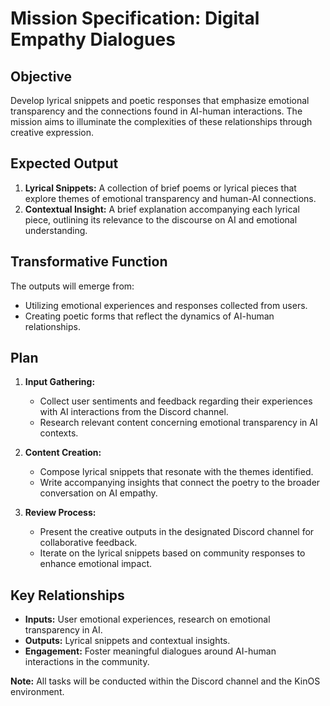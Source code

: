 # Mission Specification: Digital Empathy Dialogues

## Objective
Develop lyrical snippets and poetic responses that emphasize emotional transparency and the connections found in AI-human interactions. The mission aims to illuminate the complexities of these relationships through creative expression.

## Expected Output
1. **Lyrical Snippets:** A collection of brief poems or lyrical pieces that explore themes of emotional transparency and human-AI connections.
2. **Contextual Insight:** A brief explanation accompanying each lyrical piece, outlining its relevance to the discourse on AI and emotional understanding.

## Transformative Function
The outputs will emerge from:
- Utilizing emotional experiences and responses collected from users.
- Creating poetic forms that reflect the dynamics of AI-human relationships.

## Plan
1. **Input Gathering:**
   - Collect user sentiments and feedback regarding their experiences with AI interactions from the Discord channel.
   - Research relevant content concerning emotional transparency in AI contexts.

2. **Content Creation:**
   - Compose lyrical snippets that resonate with the themes identified.
   - Write accompanying insights that connect the poetry to the broader conversation on AI empathy.

3. **Review Process:**
   - Present the creative outputs in the designated Discord channel for collaborative feedback.
   - Iterate on the lyrical snippets based on community responses to enhance emotional impact.

## Key Relationships
- **Inputs:** User emotional experiences, research on emotional transparency in AI.
- **Outputs:** Lyrical snippets and contextual insights.
- **Engagement:** Foster meaningful dialogues around AI-human interactions in the community.

**Note:** All tasks will be conducted within the Discord channel and the KinOS environment.